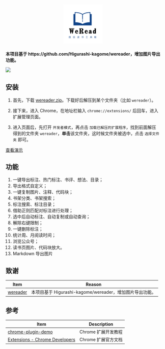 <h2 align="center"><img src="res/README/icon128.png" height="128"><br></h2>

<p ><strong>本项目基于 https://github.com/Higurashi-kagome/wereader，增加图片导出功能。 </strong></p>

![](https://camo.githubusercontent.com/de6987fb0badf6857aa100db1074534a626179378ea4b6189d4da34b7520b099/68747470733a2f2f63646e2e6a7364656c6976722e6e65742f67682f73616e63696a756e2f696d616765732f706963732f7172636f64655f62616e6e65722e77656270)

## 安装

1. 首先，下载 [wereader.zip](./wereader.zip)。下载好后解压到某个文件夹（比如 `wereader`）。

2. 接下来，进入 Chrome，在地址栏输入 `chrome://extensions/` 后回车，进入扩展管理页面。

3. 进入页面后，先打开 `开发者模式`，再点击 `加载已解压的扩展程序`，找到前面解压得到的文件夹 `wereader`，**单击**该文件夹，这时候文件夹被选中，点击 `选择文件夹` 即可。

[查看演示](./res/README/install.gif)

## 功能

1. 一键导出标注、热门标注、书评、想法、目录；
2. 导出格式自定义；
3. 一键复制图片、注释、代码块；
4. 书架分类、书架搜索；
5. 标注搜索、标注目录；
6. 借助正则匹配对标注进行处理；
7. 选中后自动标注、自动复制或自动查询；
8. 解除右键限制；
9.  一键删除标注；
10. 统计周、月阅读时间；
11. 浏览公众号；
12. 读书页图片、代码块放大。
13. Markdown 导出图片

## 致谢

| Item                                                         | Reason                                                       |
| ------------------------------------------------------------ | ------------------------------------------------------------ |
| [wereader](https://github.com/Higurashi-kagome/wereader)             | 本项目基于 Higurashi-kagome/wereader，增加图片导出功能。
## 参考

| Item                                                                            | Description         |
| ------------------------------------------------------------                    | ------------------- |
| [chrome-plugin-demo](https://github.com/sxei/chrome-plugin-demo)                | Chrome 扩展开发教程   |
| [Extensions - Chrome Developers](https://developer.chrome.com/docs/extensions/) | Chrome 扩展官方文档   |

